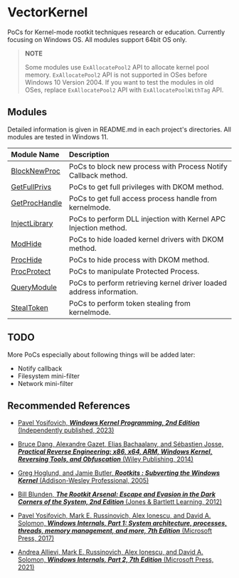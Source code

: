 # VectorKernel

PoCs for Kernel-mode rootkit techniques research or education.
Currently focusing on Windows OS.
All modules support 64bit OS only.

> __NOTE__
>
> Some modules use `ExAllocatePool2` API to allocate kernel pool memory.
> `ExAllocatePool2` API is not supported in OSes before Windows 10 Version 2004.
> If you want to test the modules in old OSes, replace `ExAllocatePool2` API with `ExAllocatePoolWithTag` API.


## Modules

Detailed information is given in README.md in each project's directories.
All modules are tested in Windows 11.

| Module Name | Description |
| :--- | :--- |
| [BlockNewProc](./BlockNewProc/) | PoCs to block new process with Process Notify Callback method. |
| [GetFullPrivs](./GetFullPrivs/) | PoCs to get full privileges with DKOM method. |
| [GetProcHandle](./GetProcHandle/) | PoCs to get full access process handle from kernelmode. |
| [InjectLibrary](./InjectLibrary/) | PoCs to perform DLL injection with Kernel APC Injection method. |
| [ModHide](./ModHide/) | PoCs to hide loaded kernel drivers with DKOM method. |
| [ProcHide](./ProcHide/) | PoCs to hide process with DKOM method. |
| [ProcProtect](./ProcProtect/) | PoCs to manipulate Protected Process. |
| [QueryModule](./QueryModule/) | PoCs to perform retrieving kernel driver loaded address information. |
| [StealToken](./StealToken/) | PoCs to perform token stealing from kernelmode. |


## TODO

More PoCs especially about following things will be added later:

* Notify callback
* Filesystem mini-filter
* Network mini-filter

## Recommended References

* [Pavel Yosifovich, **_Windows Kernel Programming, 2nd Edition_** (Independently published, 2023)](https://leanpub.com/windowskernelprogrammingsecondedition)

* [Bruce Dang, Alexandre Gazet, Elias Bachaalany, and Sébastien Josse, **_Practical Reverse Engineering: x86, x64, ARM, Windows Kernel, Reversing Tools, and Obfuscation_** (Wiley Publishing, 2014)](https://www.amazon.com/Practical-Reverse-Engineering-Reversing-Obfuscation/dp/1502489309)

* [Greg Hoglund, and Jamie Butler, **_Rootkits : Subverting the Windows Kernel_** (Addison-Wesley Professional, 2005)](https://www.amazon.com/Rootkits-Subverting-Windows-Greg-Hoglund/dp/0321294319)

* [Bill Blunden, **_The Rootkit Arsenal: Escape and Evasion in the Dark Corners of the System, 2nd Edition_** (Jones & Bartlett Learning, 2012)](https://www.amazon.com/Rootkit-Arsenal-Escape-Evasion-Corners/dp/144962636X)

* [Pavel Yosifovich, Mark E. Russinovich, Alex Ionescu, and David A. Solomon, **_Windows Internals, Part 1: System architecture, processes, threads, memory management, and more, 7th Edition_** (Microsoft Press, 2017)](https://www.microsoftpressstore.com/store/windows-internals-part-1-system-architecture-processes-9780735684188)

* [Andrea Allievi, Mark E. Russinovich, Alex Ionescu, and David A. Solomon, **_Windows Internals, Part 2, 7th Edition_** (Microsoft Press, 2021)](https://www.microsoftpressstore.com/store/windows-internals-part-2-9780135462409)